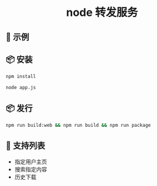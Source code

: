 <h1 align="center">node 转发服务</h1>

## 🔨 示例

## 📦 安装

```bash
npm install
```

```bash
node app.js
```

## 📦 发行

```bash
npm run build:web && npm run build && npm run package
```

## 🔨 支持列表

- 指定用户主页
- 搜索指定内容
- 历史下载
